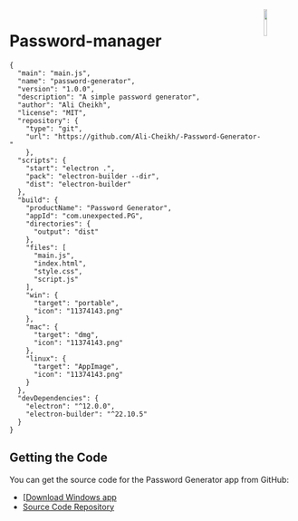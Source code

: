 <img src="https://github.com/user-attachments/assets/34c11490-8100-4a7e-9b73-b14f7602a6fd" align="right" width="11%">


# Password-manager

```Js
{
  "main": "main.js",
  "name": "password-generator",
  "version": "1.0.0",
  "description": "A simple password generator",
  "author": "Ali Cheikh",
  "license": "MIT",
  "repository": {
    "type": "git",
    "url": "https://github.com/Ali-Cheikh/-Password-Generator-"
    },
  "scripts": {
    "start": "electron .",
    "pack": "electron-builder --dir",
    "dist": "electron-builder"
  },
  "build": {
    "productName": "Password Generator",
    "appId": "com.unexpected.PG",
    "directories": {
      "output": "dist"
    },
    "files": [
      "main.js",
      "index.html",
      "style.css",
      "script.js"
    ],
    "win": {
      "target": "portable",
      "icon": "11374143.png"
    },
    "mac": {
      "target": "dmg",
      "icon": "11374143.png"
    },
    "linux": {
      "target": "AppImage",
      "icon": "11374143.png"
    }
  },
  "devDependencies": {
    "electron": "^12.0.0",
    "electron-builder": "^22.10.5"
  }
}
```
## Getting the Code

You can get the source code for the Password Generator app from GitHub:

- <a aligb="center" href="https://www.mediafire.com/file/z9gqg2l0wwnb506/Password+Generator+1.0.0.exe/file">[Download Windows app</a>
- [Source Code Repository](https://github.com/Ali-Cheikh/-Password-Generator-)

